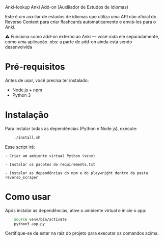 Anki-lookup Anki Add-on (Auxiliador de Estudos de Idiomas)

Este é um auxiliar de estudos de idiomas que utiliza uma API não oficial do Reverso Context para criar flashcards automaticamente e enviá-los para o Anki.

⚠️ Funciona como add-on externo ao Anki — você roda ele separadamente, como uma aplicação.
obs: a parte de add-on ainda está sendo desenvolvida

# Pré-requisitos

Antes de usar, você precisa ter instalado:

- Node.js + npm
- Python 3

# Instalação

Para instalar todas as dependências (Python e Node.js), execute:
```bash
    ./install.sh
```
Esse script irá:

    - Criar um ambiente virtual Python (venv)

    - Instalar os pacotes do requirements.txt

    - Instalar as dependências do npm e do playwright dentro da pasta reverso_scraper

# Como usar

Após instalar as dependências, ative o ambiente virtual e inicie o app:
```bash
    source venv/bin/activate
    python3 app.py
```
Certifique-se de estar na raiz do projeto para executar os comandos acima.
